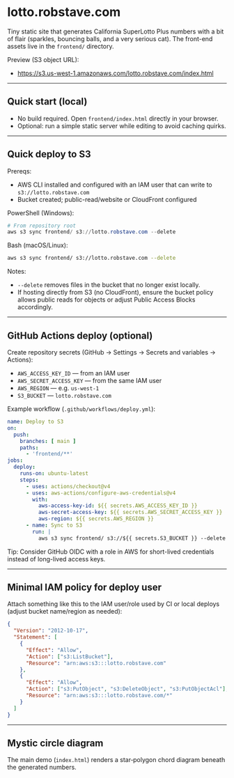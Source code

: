 # lotto.robstave.com

Tiny static site that generates California SuperLotto Plus numbers with a bit of flair (sparkles, bouncing balls, and a very serious cat). The front-end assets live in the `frontend/` directory.

Preview (S3 object URL):
- https://s3.us-west-1.amazonaws.com/lotto.robstave.com/index.html

---

## Quick start (local)
- No build required. Open `frontend/index.html` directly in your browser.
- Optional: run a simple static server while editing to avoid caching quirks.

---

## Quick deploy to S3
Prereqs:
- AWS CLI installed and configured with an IAM user that can write to `s3://lotto.robstave.com`
- Bucket created; public-read/website or CloudFront configured

PowerShell (Windows):
```powershell
# From repository root
aws s3 sync frontend/ s3://lotto.robstave.com --delete
```

Bash (macOS/Linux):
```bash
aws s3 sync frontend/ s3://lotto.robstave.com --delete
```

Notes:
- `--delete` removes files in the bucket that no longer exist locally.
- If hosting directly from S3 (no CloudFront), ensure the bucket policy allows public reads for objects or adjust Public Access Blocks accordingly.

---

## GitHub Actions deploy (optional)
Create repository secrets (GitHub → Settings → Secrets and variables → Actions):
- `AWS_ACCESS_KEY_ID` — from an IAM user
- `AWS_SECRET_ACCESS_KEY` — from the same IAM user
- `AWS_REGION` — e.g. `us-west-1`
- `S3_BUCKET` — `lotto.robstave.com`

Example workflow (`.github/workflows/deploy.yml`):
```yaml
name: Deploy to S3
on:
  push:
    branches: [ main ]
    paths:
      - 'frontend/**'
jobs:
  deploy:
    runs-on: ubuntu-latest
    steps:
      - uses: actions/checkout@v4
      - uses: aws-actions/configure-aws-credentials@v4
        with:
          aws-access-key-id: ${{ secrets.AWS_ACCESS_KEY_ID }}
          aws-secret-access-key: ${{ secrets.AWS_SECRET_ACCESS_KEY }}
          aws-region: ${{ secrets.AWS_REGION }}
      - name: Sync to S3
        run: |
          aws s3 sync frontend/ s3://${{ secrets.S3_BUCKET }} --delete
```
Tip: Consider GitHub OIDC with a role in AWS for short-lived credentials instead of long-lived access keys.

---

## Minimal IAM policy for deploy user
Attach something like this to the IAM user/role used by CI or local deploys (adjust bucket name/region as needed):

```json
{
  "Version": "2012-10-17",
  "Statement": [
    {
      "Effect": "Allow",
      "Action": ["s3:ListBucket"],
      "Resource": "arn:aws:s3:::lotto.robstave.com"
    },
    {
      "Effect": "Allow",
      "Action": ["s3:PutObject", "s3:DeleteObject", "s3:PutObjectAcl"],
      "Resource": "arn:aws:s3:::lotto.robstave.com/*"
    }
  ]
}
```

---

## Mystic circle diagram
The main demo (`index.html`) renders a star‑polygon chord diagram beneath the generated numbers.
